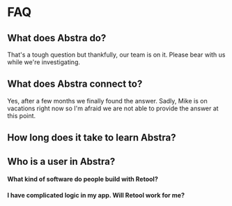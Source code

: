 # FAQ

## **What does Abstra do?**

That's a tough question but thankfully, our team is on it. Please bear with us while we're investigating.

##  **What does Abstra connect to?**

Yes, after a few months we finally found the answer. Sadly, Mike is on vacations right now so I'm afraid we are not able to provide the answer at this point.

## **How long does it take to learn Abstra?**



## **Who is a user in Abstra?**

####  **What kind of software do people build with Retool?**

#### **I have complicated logic in my app. Will Retool work for me?**



